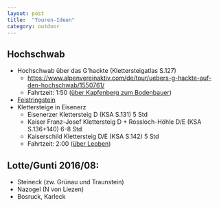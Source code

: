 ```yaml
---
layout: post
title:  "Touren-Ideen"
category: outdoor
---
```


## Hochschwab

* Hochschwab über das G'hackte (Klettersteigatlas S.127)
    * https://www.alpenvereinaktiv.com/de/tour/uebers-g-hackte-auf-den-hochschwab/1550761/
    * Fahrtzeit: 1:50 ([über Kapfenberg zum Bodenbauer](https://goo.gl/maps/kd9Ns9fAMW92))
* [Feistringstein](https://www.wizis-und-brandis-bergwelt.com/fotoarchiv-tourenbeschreibung/fotoarchiv-a-f/feistringstein-1836m/)
* Klettersteige in Eisenerz
    * Eisenerzer Klettersteig D (KSA S.131) 5 Std
    * Kaiser Franz-Josef Klettersteig D + Rossloch-Höhle D/E (KSA S.136+140) 6-8 Std
    * Kaiserschild Klettersteig D/E (KSA S.142) 5 Std
    * Fahrtzeit: 2:00 ([über Leoben](https://goo.gl/maps/7fEfsFe6CUt))


## Lotte/Gunti 2016/08:

* Steineck (zw. Grünau und Traunstein)
* Nazogel (N von Liezen)
* Bosruck, Karleck
